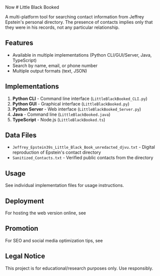 Now # Little Black Booked

A multi-platform tool for searching contact information from Jeffrey Epstein's personal directory. The presence of contacts implies only that they were in his records, not any particular relationship.

## Features
- Available in multiple implementations (Python CLI/GUI/Server, Java, TypeScript)
- Search by name, email, or phone number
- Multiple output formats (text, JSON)

## Implementations
1. **Python CLI** - Command line interface (`LittleBlackBooked_CLI.py`)
2. **Python GUI** - Graphical interface (`LittleBlackBooked.py`)
3. **Python Server** - Web interface (`LittleBlackBooked_Server.py`)
4. **Java** - Command line (`LittleBlackBooked.java`)
5. **TypeScript** - Node.js (`LittleBlackBooked.ts`)

## Data Files
- `Jeffrey_Epstein39s_Little_Black_Book_unredacted_djvu.txt` - Digital reproduction of Epstein's contact directory
- `Sanitized_Contacts.txt` - Verified public contacts from the directory

## Usage
See individual implementation files for usage instructions.

## Deployment
For hosting the web version online, see <mcfile name="DEPLOYMENT.md" path="/Users/amre/Coding/LBBook/DEPLOYMENT.md"></mcfile>

## Promotion
For SEO and social media optimization tips, see <mcfile name="SEO.md" path="/Users/amre/Coding/LBBook/SEO.md"></mcfile>

## Legal Notice
This project is for educational/research purposes only. Use responsibly.
